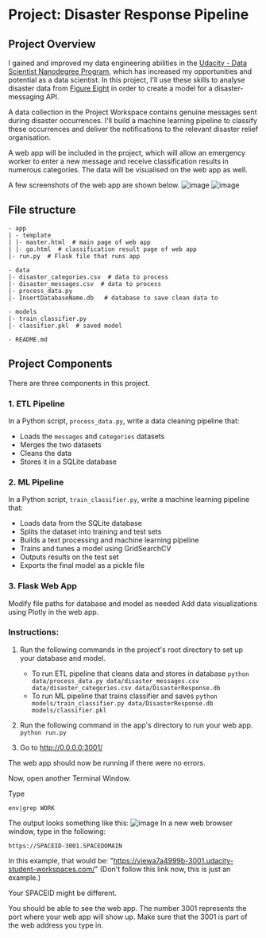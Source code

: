 # Project: Disaster Response Pipeline

## Project Overview
I gained and improved my data engineering abilities in the [Udacity - Data Scientist Nanodegree Program](https://www.udacity.com/course/data-scientist-nanodegree--nd025), which has increased my opportunities and potential as a data scientist. In this project, I'll use these skills to analyse disaster data from [Figure Eight](https://www.figure-eight.com/) in order to create a model for a disaster-messaging API.

A data collection in the Project Workspace contains genuine messages sent during disaster occurrences. I'll build a machine learning pipeline to classify these occurrences and deliver the notifications to the relevant disaster relief organisation.

A web app will be included in the project, which will allow an emergency worker to enter a new message and receive classification results in numerous categories. The data will be visualised on the web app as well.

A few screenshots of the web app are shown below.
![image](https://user-images.githubusercontent.com/88694623/152629914-8ad0e597-f8dc-49d1-a01a-a6f41db4f74d.png)
![image](https://user-images.githubusercontent.com/88694623/152629918-a14224c9-8edc-4d9c-85d2-b3105f42098b.png)

## File structure
```
- app
| - template
| |- master.html  # main page of web app
| |- go.html  # classification result page of web app
|- run.py  # Flask file that runs app

- data
|- disaster_categories.csv  # data to process 
|- disaster_messages.csv  # data to process
|- process_data.py
|- InsertDatabaseName.db   # database to save clean data to

- models
|- train_classifier.py
|- classifier.pkl  # saved model 

- README.md
```
## Project Components
There are three components in this project.

### 1. ETL Pipeline
In a Python script, `process_data.py`, write a data cleaning pipeline that:

- Loads the `messages` and `categories` datasets
- Merges the two datasets
- Cleans the data
- Stores it in a SQLite database
### 2. ML Pipeline
In a Python script, `train_classifier.py`, write a machine learning pipeline that:

- Loads data from the SQLite database
- Splits the dataset into training and test sets
- Builds a text processing and machine learning pipeline
- Trains and tunes a model using GridSearchCV
- Outputs results on the test set
- Exports the final model as a pickle file
### 3. Flask Web App
Modify file paths for database and model as needed
Add data visualizations using Plotly in the web app. 

### Instructions:
1. Run the following commands in the project's root directory to set up your database and model.

    - To run ETL pipeline that cleans data and stores in database
        `python data/process_data.py data/disaster_messages.csv data/disaster_categories.csv data/DisasterResponse.db`
    - To run ML pipeline that trains classifier and saves
        `python models/train_classifier.py data/DisasterResponse.db models/classifier.pkl`

2. Run the following command in the app's directory to run your web app.
    `python run.py`

3. Go to http://0.0.0.0:3001/

The web app should now be running if there were no errors.

Now, open another Terminal Window.

Type
```
env|grep WORK
```
The output looks something like this:
![image](https://user-images.githubusercontent.com/88694623/152629785-d5f1fef4-2011-4466-9163-c3960c8dd98b.png)
In a new web browser window, type in the following:
```
https://SPACEID-3001.SPACEDOMAIN
```
In this example, that would be: "https://viewa7a4999b-3001.udacity-student-workspaces.com/" (Don't follow this link now, this is just an example.)

Your SPACEID might be different.

You should be able to see the web app. The number 3001 represents the port where your web app will show up. Make sure that the 3001 is part of the web address you type in.






